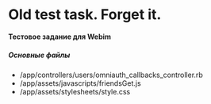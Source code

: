 # Old test task. Forget it.
**Тестовое задание для Webim**

##### Основные файлы
- /app/controllers/users/omniauth_callbacks_controller.rb
- /app/assets/javascripts/friendsGet.js
- /app/assets/stylesheets/style.css
